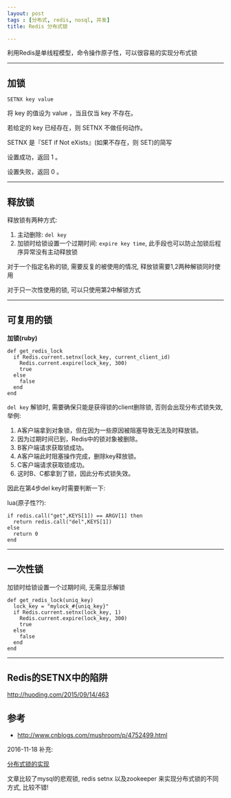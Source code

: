 ```yaml
---
layout: post
tags : [分布式, redis, nosql, 并发]
title: Redis 分布式锁

---
```


利用Redis是单线程模型，命令操作原子性，可以很容易的实现分布式锁

---

## 加锁

    SETNX key value

将 key 的值设为 value ，当且仅当 key 不存在。

若给定的 key 已经存在，则 SETNX 不做任何动作。

SETNX 是『SET if Not eXists』(如果不存在，则 SET)的简写

设置成功，返回 1 。

设置失败，返回 0 。

---

## 释放锁

释放锁有两种方式:

1. 主动删除: `del key`
2. 加锁时给锁设置一个过期时间: `expire key time`, 此手段也可以防止加锁后程序异常没有主动释放锁

对于一个指定名称的锁, 需要反复的被使用的情况, 释放锁需要1,2两种解锁同时使用

对于只一次性使用的锁, 可以只使用第2中解锁方式

---

## 可复用的锁

**加锁(ruby)**

    def get_redis_lock
      if Redis.current.setnx(lock_key, current_client_id)
        Redis.current.expire(lock_key, 300)
        true
      else
        false
      end
    end


`del key` 解锁时, 需要确保只能是获得锁的client删除锁, 否则会出现分布式锁失效, 举例:

1. A客户端拿到对象锁，但在因为一些原因被阻塞导致无法及时释放锁。
2. 因为过期时间已到，Redis中的锁对象被删除。
3. B客户端请求获取锁成功。
4. A客户端此时阻塞操作完成，删除key释放锁。
5. C客户端请求获取锁成功。
6. 这时B、C都拿到了锁，因此分布式锁失效。

因此在第4步del key时需要判断一下:

lua(原子性??):

    if redis.call("get",KEYS[1]) == ARGV[1] then
      return redis.call("del",KEYS[1])
    else 
      return 0
    end

---

## 一次性锁

加锁时给锁设置一个过期时间, 无需显示解锁

    def get_redis_lock(uniq_key)
      lock_key = "mylock_#{uniq_key}"
      if Redis.current.setnx(lock_key, 1)
        Redis.current.expire(lock_key, 300)
        true
      else
        false
      end
    end

---

## Redis的SETNX中的陷阱

<http://huoding.com/2015/09/14/463>

## 参考

* <http://www.cnblogs.com/mushroom/p/4752499.html>

2016-11-18 补充:

[分布式锁的实现](https://my.oschina.net/pingpangkuangmo/blog/747851)

文章比较了mysql的悲观锁, redis setnx 以及zookeeper 来实现分布式锁的不同方式, 比较不错!
